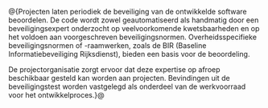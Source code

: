 @{Projecten laten periodiek de beveiliging van de ontwikkelde software beoordelen. De code wordt zowel geautomatiseerd als handmatig door een beveiligingsexpert onderzocht op veelvoorkomende kwetsbaarheden en op het voldoen aan voorgeschreven beveiligingsnormen. Overheidsspecifieke beveiligingsnormen of -raamwerken, zoals de BIR (Baseline Informatiebeveiliging Rijksdienst), bieden een basis voor de beoordeling.

De projectorganisatie zorgt ervoor dat deze expertise op afroep beschikbaar gesteld kan worden aan projecten. Bevindingen uit de beveiligingstest worden vastgelegd als onderdeel van de werkvoorraad voor het ontwikkelproces.}@

